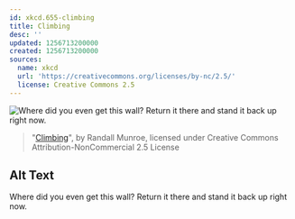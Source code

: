 ```yaml
---
id: xkcd.655-climbing
title: Climbing
desc: ''
updated: 1256713200000
created: 1256713200000
sources:
  name: xkcd
  url: 'https://creativecommons.org/licenses/by-nc/2.5/'
  license: Creative Commons 2.5
---
```

![Where did you even get this wall? Return it there and stand it back up right now.](https://imgs.xkcd.com/comics/climbing.png)
> "[Climbing](https://xkcd.com/655/)", by Randall Munroe, licensed under Creative Commons Attribution-NonCommercial 2.5 License

## Alt Text
Where did you even get this wall? Return it there and stand it back up right now.
